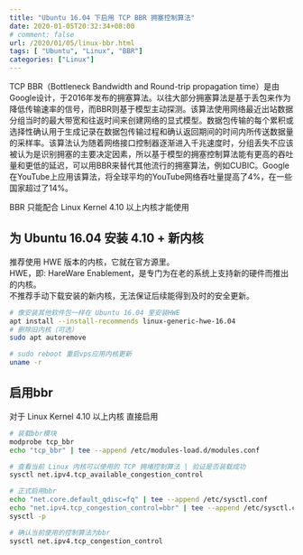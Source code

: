 ```yaml
---
title: "Ubuntu 16.04 下启用 TCP BBR 拥塞控制算法"
date: 2020-01-05T20:32:34+08:00
# comment: false
url: /2020/01/05/linux-bbr.html
tags: [ "Ubuntu", "Linux", "BBR"]
categories: ["Linux"]
---
```

TCP BBR（Bottleneck Bandwidth and Round-trip propagation time）是由Google设计，于2016年发布的拥塞算法。以往大部分拥塞算法是基于丢包来作为降低传输速率的信号，而BBR则基于模型主动探测。该算法使用网络最近出站数据分组当时的最大带宽和往返时间来创建网络的显式模型。数据包传输的每个累积或选择性确认用于生成记录在数据包传输过程和确认返回期间的时间内所传送数据量的采样率。该算法认为随着网络接口控制器逐渐进入千兆速度时，分组丢失不应该被认为是识别拥塞的主要决定因素，所以基于模型的拥塞控制算法能有更高的吞吐量和更低的延迟，可以用BBR来替代其他流行的拥塞算法，例如CUBIC。Google在YouTube上应用该算法，将全球平均的YouTube网络吞吐量提高了4%，在一些国家超过了14%。
<!--more-->

BBR 只能配合 Linux Kernel 4.10 以上内核才能使用
## 为 Ubuntu 16.04 安装 4.10 + 新内核
推荐使用 HWE 版本的内核，它就在官方源里。  
HWE，即: HareWare Enablement，是专门为在老的系统上支持新的硬件而推出的内核。  
不推荐手动下载安装的新内核，无法保证后续能得到及时的安全更新。

```sh
# 像安装其他软件包一样在 Ubuntu 16.04 里安装HWE
apt install --install-recommends linux-generic-hwe-16.04
# 删除旧内核（可选）
sudo apt autoremove

# sudo reboot 重启vps应用内核更新
uname -r
```

## 启用bbr
对于 Linux Kernel 4.10 以上内核 直接启用
```sh
# 装载bbr模块
modprobe tcp_bbr
echo "tcp_bbr" | tee --append /etc/modules-load.d/modules.conf

# 查看当前 Linux 内核可以使用的 TCP 拥堵控制算法 | 验证是否装载成功
sysctl net.ipv4.tcp_available_congestion_control

# 正式启用bbr
echo "net.core.default_qdisc=fq" | tee --append /etc/sysctl.conf
echo "net.ipv4.tcp_congestion_control=bbr" | tee --append /etc/sysctl.conf
sysctl -p

# 确认当前使用的控制算法为bbr
sysctl net.ipv4.tcp_congestion_control
```
